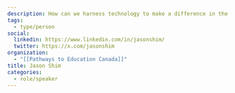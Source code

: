 ```yaml
---
description: How can we harness technology to make a difference in the world? That’s the question Jason Shim loves to explore with organizations. With over 10 years of experience spanning the nonprofit and academic sectors, Jason is a creative entrepreneur with a wide variety of applied knowledge and skills. He has spent his career helping numerous organizations develop and deploy strategies supporting fundraising, marketing, and program delivery. Jason is a published author, as well as a speaker on topics including digital fundraising, digital marketing strategy, online youth engagement, web analytics, and cryptocurrency. Currently, he serves as Director, Digital Strategy at Pathways to Education Canada leading the organization’s national digital strategy. At Pathways, he pioneered the adoption of social media to improve program delivery to youth and also implemented emerging technologies such as Bitcoin.
tags:
  - type/person
social:
  linkedin: https://www.linkedin.com/in/jasonshim/
  twitter: https://x.com/jasonshim
organization:
  - "[[Pathways to Education Canada]]"
title: Jason Shim
categories:
  - role/speaker
---
```

